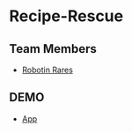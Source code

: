 # Recipe-Rescue

## Team Members

- [Robotin Rares](https://github.com/raresrobotin)

## DEMO

- [App](https://raresrobotin.github.io/recipe-rescue)

